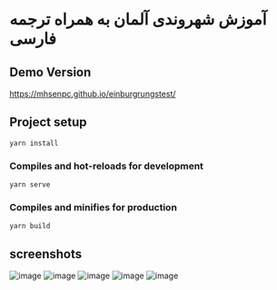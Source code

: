 # آموزش شهروندی آلمان به همراه ترجمه فارسی
## Demo Version
https://mhsenpc.github.io/einburgrungstest/

## Project setup
```
yarn install
```

### Compiles and hot-reloads for development
```
yarn serve
```

### Compiles and minifies for production
```
yarn build
```

## screenshots
![image](https://github.com/user-attachments/assets/1d363632-7c95-46c1-8e23-5a25ff12ccaa)
![image](https://github.com/user-attachments/assets/091cd5ab-97ec-4572-92d2-477ee026377e)
![image](https://github.com/user-attachments/assets/49f7d1db-51d8-40a2-bc6d-0fd7bd23d6ee)
![image](https://github.com/user-attachments/assets/e754cdd2-85bb-49b3-8f5d-499e444bd7ae)
![image](https://github.com/user-attachments/assets/8ba393fb-ba74-4131-9385-3cbb6d1df95d)
